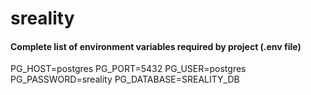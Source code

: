 # sreality

#### Complete list of environment variables required by project (.env file)

PG_HOST=postgres
PG_PORT=5432
PG_USER=postgres
PG_PASSWORD=sreality
PG_DATABASE=SREALITY_DB
